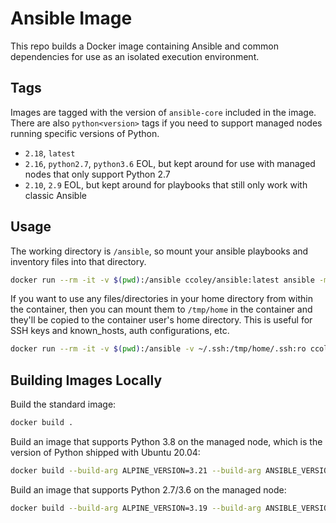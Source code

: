 # Ansible Image

This repo builds a Docker image containing Ansible and common dependencies for use as an isolated execution environment.

## Tags

Images are tagged with the version of `ansible-core` included in the image. There are also `python<version>` tags if you need to support managed nodes running specific versions of Python.

- `2.18`, `latest`
- `2.16`, `python2.7`, `python3.6` EOL, but kept around for use with managed nodes that only support Python 2.7
- `2.10`, `2.9` EOL, but kept around for playbooks that still only work with classic Ansible

## Usage

The working directory is `/ansible`, so mount your ansible playbooks and inventory files into that directory.

```bash
docker run --rm -it -v $(pwd):/ansible ccoley/ansible:latest ansible -m ping all
```

If you want to use any files/directories in your home directory from within the container, then you can mount them to `/tmp/home` in the container and they'll be copied to the container user's home directory. This is useful for SSH keys and known_hosts, auth configurations, etc.

```bash
docker run --rm -it -v $(pwd):/ansible -v ~/.ssh:/tmp/home/.ssh:ro ccoley/ansible:latest ansible -m ping all
```

## Building Images Locally

Build the standard image:

```bash
docker build .
```

Build an image that supports Python 3.8 on the managed node, which is the version of Python shipped with Ubuntu 20.04:

```bash
docker build --build-arg ALPINE_VERSION=3.21 --build-arg ANSIBLE_VERSION=2.18 .
```

Build an image that supports Python 2.7/3.6 on the managed node:

```bash
docker build --build-arg ALPINE_VERSION=3.19 --build-arg ANSIBLE_VERSION=2.16 .
```



[_modeline]: # ( vi: set ts=4 sw=4 et wrap ft=markdown: )

